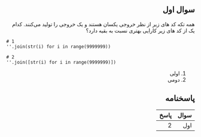 <div dir="rtl">

## سوال اول

همه تکه کد های زیر از نظر خروجی یکسان هستند و یک خروجی را تولید می‌کنند. کدام یک از کد های زیر کارایی بهتری نسبت به بقیه دارد؟

<div dir="ltr">

```
# 1
''.join(str(i) for i in range(9999999))
```

</div>

<div dir="ltr">

```
# 2
''.join([str(i) for i in range(9999999)])
```

</div>

1. اولی
2. دومی



## پاسخنامه

سوال     | پاسخ
-------- | ---
اول | 2

</div>
